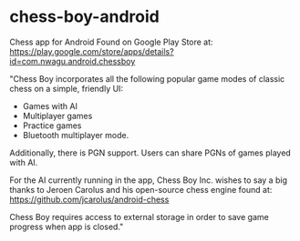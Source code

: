 # chess-boy-android
Chess app for Android
Found on Google Play Store at: https://play.google.com/store/apps/details?id=com.nwagu.android.chessboy

"Chess Boy incorporates all the following popular game modes of classic chess on a simple, friendly UI: 
+ Games with AI
+ Multiplayer games
+ Practice games
+ Bluetooth multiplayer mode.

Additionally, there is PGN support. Users can share PGNs of games played with AI.

For the AI currently running in the app, Chess Boy Inc. wishes to say a big thanks to Jeroen Carolus and his open-source chess engine found at:
https://github.com/jcarolus/android-chess

Chess Boy requires access to external storage in order to save game progress when app is closed."
